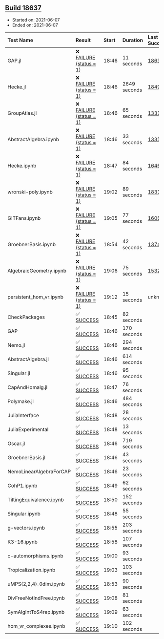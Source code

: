 ## [Build 18637](https://oscarci.mathematik.uni-kl.de/job/oscar/18637/)

* Started on: 2021-06-07
* Ended on: 2021-06-07

| Test Name    | Result | Start | Duration | Last Success | First Failure |
|:-------------|:-------|:------|:---------|:-------------|:--------------|
| GAP.jl | ❌ [FAILURE (status = 1)](https://oscarci.mathematik.uni-kl.de/job/oscar/18637/artifact/logs/build-18637/GAP.jl.log) | 18:46 | 11 seconds | [18636](https://oscarci.mathematik.uni-kl.de/job/oscar/18636/) | [18637](https://oscarci.mathematik.uni-kl.de/job/oscar/18637/) |
| Hecke.jl | ❌ [FAILURE (status = 1)](https://oscarci.mathematik.uni-kl.de/job/oscar/18637/artifact/logs/build-18637/Hecke.jl.log) | 18:46 | 2649 seconds | [18490](https://oscarci.mathematik.uni-kl.de/job/oscar/18490/) | [18491](https://oscarci.mathematik.uni-kl.de/job/oscar/18491/) |
| GroupAtlas.jl | ❌ [FAILURE (status = 1)](https://oscarci.mathematik.uni-kl.de/job/oscar/18637/artifact/logs/build-18637/GroupAtlas.jl.log) | 18:46 | 65 seconds | [13311](https://oscarci.mathematik.uni-kl.de/job/oscar/13311/) | [13312](https://oscarci.mathematik.uni-kl.de/job/oscar/13312/) |
| AbstractAlgebra.ipynb | ❌ [FAILURE (status = 1)](https://oscarci.mathematik.uni-kl.de/job/oscar/18637/artifact/logs/build-18637/AbstractAlgebra.ipynb.log) | 18:46 | 33 seconds | [13355](https://oscarci.mathematik.uni-kl.de/job/oscar/13355/) | [13356](https://oscarci.mathematik.uni-kl.de/job/oscar/13356/) |
| Hecke.ipynb | ❌ [FAILURE (status = 1)](https://oscarci.mathematik.uni-kl.de/job/oscar/18637/artifact/logs/build-18637/Hecke.ipynb.log) | 18:47 | 84 seconds | [16463](https://oscarci.mathematik.uni-kl.de/job/oscar/16463/) | [16464](https://oscarci.mathematik.uni-kl.de/job/oscar/16464/) |
| wronski-poly.ipynb | ❌ [FAILURE (status = 1)](https://oscarci.mathematik.uni-kl.de/job/oscar/18637/artifact/logs/build-18637/wronski-poly.ipynb.log) | 19:02 | 89 seconds | [18314](https://oscarci.mathematik.uni-kl.de/job/oscar/18314/) | [18315](https://oscarci.mathematik.uni-kl.de/job/oscar/18315/) |
| GITFans.ipynb | ❌ [FAILURE (status = 1)](https://oscarci.mathematik.uni-kl.de/job/oscar/18637/artifact/logs/build-18637/GITFans.ipynb.log) | 19:05 | 77 seconds | [16068](https://oscarci.mathematik.uni-kl.de/job/oscar/16068/) | [16069](https://oscarci.mathematik.uni-kl.de/job/oscar/16069/) |
| GroebnerBasis.ipynb | ❌ [FAILURE (status = 1)](https://oscarci.mathematik.uni-kl.de/job/oscar/18637/artifact/logs/build-18637/GroebnerBasis.ipynb.log) | 18:54 | 42 seconds | [13748](https://oscarci.mathematik.uni-kl.de/job/oscar/13748/) | [13749](https://oscarci.mathematik.uni-kl.de/job/oscar/13749/) |
| AlgebraicGeometry.ipynb | ❌ [FAILURE (status = 1)](https://oscarci.mathematik.uni-kl.de/job/oscar/18637/artifact/logs/build-18637/AlgebraicGeometry.ipynb.log) | 19:06 | 75 seconds | [15322](https://oscarci.mathematik.uni-kl.de/job/oscar/15322/) | [15323](https://oscarci.mathematik.uni-kl.de/job/oscar/15323/) |
| persistent_hom_vr.ipynb | ❌ [FAILURE (status = 1)](https://oscarci.mathematik.uni-kl.de/job/oscar/18637/artifact/logs/build-18637/persistent_hom_vr.ipynb.log) | 19:12 | 15 seconds | unknown | unknown |
| CheckPackages | ✅ [SUCCESS](https://oscarci.mathematik.uni-kl.de/job/oscar/18637/artifact/logs/build-18637/CheckPackages.log) | 18:45 | 82 seconds |  |  |
| GAP | ✅ [SUCCESS](https://oscarci.mathematik.uni-kl.de/job/oscar/18637/artifact/logs/build-18637/GAP.log) | 18:46 | 170 seconds |  |  |
| Nemo.jl | ✅ [SUCCESS](https://oscarci.mathematik.uni-kl.de/job/oscar/18637/artifact/logs/build-18637/Nemo.jl.log) | 18:46 | 294 seconds |  |  |
| AbstractAlgebra.jl | ✅ [SUCCESS](https://oscarci.mathematik.uni-kl.de/job/oscar/18637/artifact/logs/build-18637/AbstractAlgebra.jl.log) | 18:46 | 614 seconds |  |  |
| Singular.jl | ✅ [SUCCESS](https://oscarci.mathematik.uni-kl.de/job/oscar/18637/artifact/logs/build-18637/Singular.jl.log) | 18:46 | 95 seconds |  |  |
| CapAndHomalg.jl | ✅ [SUCCESS](https://oscarci.mathematik.uni-kl.de/job/oscar/18637/artifact/logs/build-18637/CapAndHomalg.jl.log) | 18:47 | 76 seconds |  |  |
| Polymake.jl | ✅ [SUCCESS](https://oscarci.mathematik.uni-kl.de/job/oscar/18637/artifact/logs/build-18637/Polymake.jl.log) | 18:46 | 484 seconds |  |  |
| JuliaInterface | ✅ [SUCCESS](https://oscarci.mathematik.uni-kl.de/job/oscar/18637/artifact/logs/build-18637/JuliaInterface.log) | 18:48 | 28 seconds |  |  |
| JuliaExperimental | ✅ [SUCCESS](https://oscarci.mathematik.uni-kl.de/job/oscar/18637/artifact/logs/build-18637/JuliaExperimental.log) | 18:48 | 13 seconds |  |  |
| Oscar.jl | ✅ [SUCCESS](https://oscarci.mathematik.uni-kl.de/job/oscar/18637/artifact/logs/build-18637/Oscar.jl.log) | 18:46 | 719 seconds |  |  |
| GroebnerBasis.jl | ✅ [SUCCESS](https://oscarci.mathematik.uni-kl.de/job/oscar/18637/artifact/logs/build-18637/GroebnerBasis.jl.log) | 18:46 | 43 seconds |  |  |
| NemoLinearAlgebraForCAP | ✅ [SUCCESS](https://oscarci.mathematik.uni-kl.de/job/oscar/18637/artifact/logs/build-18637/NemoLinearAlgebraForCAP.log) | 18:46 | 23 seconds |  |  |
| CohP1.ipynb | ✅ [SUCCESS](https://oscarci.mathematik.uni-kl.de/job/oscar/18637/artifact/logs/build-18637/CohP1.ipynb.log) | 18:49 | 62 seconds |  |  |
| TiltingEquivalence.ipynb | ✅ [SUCCESS](https://oscarci.mathematik.uni-kl.de/job/oscar/18637/artifact/logs/build-18637/TiltingEquivalence.ipynb.log) | 18:50 | 152 seconds |  |  |
| Singular.ipynb | ✅ [SUCCESS](https://oscarci.mathematik.uni-kl.de/job/oscar/18637/artifact/logs/build-18637/Singular.ipynb.log) | 18:48 | 55 seconds |  |  |
| g-vectors.ipynb | ✅ [SUCCESS](https://oscarci.mathematik.uni-kl.de/job/oscar/18637/artifact/logs/build-18637/g-vectors.ipynb.log) | 18:55 | 203 seconds |  |  |
| K3-16.ipynb | ✅ [SUCCESS](https://oscarci.mathematik.uni-kl.de/job/oscar/18637/artifact/logs/build-18637/K3-16.ipynb.log) | 18:58 | 107 seconds |  |  |
| c-automorphisms.ipynb | ✅ [SUCCESS](https://oscarci.mathematik.uni-kl.de/job/oscar/18637/artifact/logs/build-18637/c-automorphisms.ipynb.log) | 19:00 | 93 seconds |  |  |
| Tropicalization.ipynb | ✅ [SUCCESS](https://oscarci.mathematik.uni-kl.de/job/oscar/18637/artifact/logs/build-18637/Tropicalization.ipynb.log) | 19:03 | 103 seconds |  |  |
| uMPS(2,2,4)_0dim.ipynb | ✅ [SUCCESS](https://oscarci.mathematik.uni-kl.de/job/oscar/18637/artifact/logs/build-18637/uMPS-2-2-4-_0dim.ipynb.log) | 18:53 | 90 seconds |  |  |
| DivFreeNotIndFree.ipynb | ✅ [SUCCESS](https://oscarci.mathematik.uni-kl.de/job/oscar/18637/artifact/logs/build-18637/DivFreeNotIndFree.ipynb.log) | 19:08 | 81 seconds |  |  |
| SymAlgIntToS4rep.ipynb | ✅ [SUCCESS](https://oscarci.mathematik.uni-kl.de/job/oscar/18637/artifact/logs/build-18637/SymAlgIntToS4rep.ipynb.log) | 19:09 | 63 seconds |  |  |
| hom_vr_complexes.ipynb | ✅ [SUCCESS](https://oscarci.mathematik.uni-kl.de/job/oscar/18637/artifact/logs/build-18637/hom_vr_complexes.ipynb.log) | 19:10 | 102 seconds |  |  |

